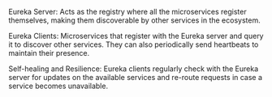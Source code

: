 Eureka Server: Acts as the registry where all the microservices register themselves, making them discoverable by other services in the ecosystem.

Eureka Clients: Microservices that register with the Eureka server and query it to discover other services. They can also periodically send heartbeats to maintain their presence.

Self-healing and Resilience: Eureka clients regularly check with the Eureka server for updates on the available services and re-route requests in case a service becomes unavailable.
